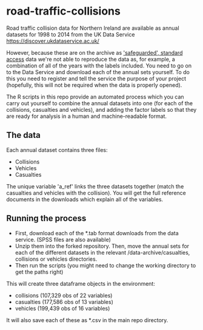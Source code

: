 # road-traffic-collisions
Road traffic collision data for Northern Ireland are available as annual datasets for 1998 to 2014 from the UK Data Service https://discover.ukdataservice.ac.uk/

However, because these are on the archive as ['safeguarded', standard access](https://www.ukdataservice.ac.uk/get-data/data-access-policy/safeguarded-data) data we're not able to reproduce the data as, for example, a combination of all of the years with the labels included. You need to go on to the Data Service and download each of the annual sets yourself. To do this you need to register and tell the service the purpose of your project (hopefully, this will not be required when the data is properly opened).

The R scripts in this repo provide an automated process which you can carry out yourself to combine the annual datasets into one (for each of the collisions, casualties and vehicles), and adding the factor labels so that they are ready for analysis in a human and machine-readable format.

## The data
Each annual dataset contains three files:
* Collisions
* Vehicles
* Casualties

The unique variable 'a_ref' links the three datasets together (match the casualties and vehicles with the collision). You will get the full reference documents in the downloads which explain all of the variables.

## Running the process
* First, download each of the *.tab format downloads from the data service. (SPSS files are also available)
* Unzip them into the forked repository. Then, move the annual sets for each of the different datasets in the relevant /data-archive/casualties, collisions or vehicles directories. 
* Then run the scripts (you might need to change the working directory to get the paths right)

This will create three dataframe objects in the environment:
* collisions (107,329 obs of 22 variables)
* casualties (177,586 obs of 13 variables)
* vehicles (199,439 obs of 16 variables)

It will also save each of these as *.csv in the main repo directory.
